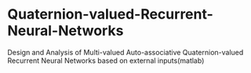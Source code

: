 # Quaternion-valued-Recurrent-Neural-Networks
Design and Analysis of Multi-valued Auto-associative Quaternion-valued Recurrent Neural Networks based on external inputs(matlab)
